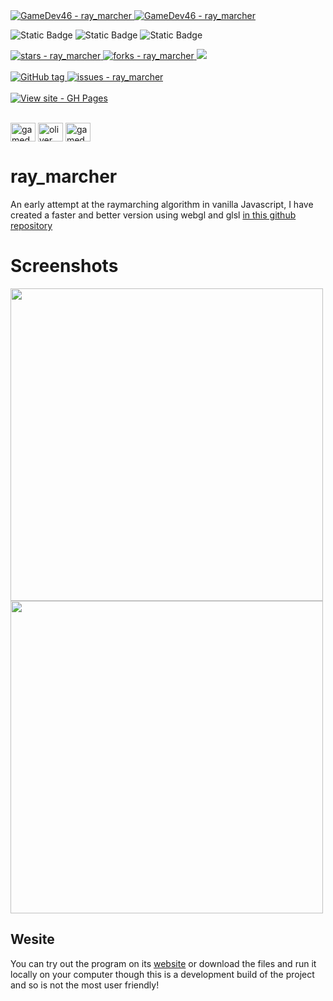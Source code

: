 <a href="https://github.com/GameDev46" title="Go to GitHub repo">
    <img src="https://img.shields.io/static/v1?label=GameDev46&message=Profile&color=Green&logo=github&style=for-the-badge&labelColor=1f1f22" alt="GameDev46 - ray_marcher">
    <img src="https://img.shields.io/badge/Version-1.3.2-green?style=for-the-badge&labelColor=1f1f22&color=Green" alt="GameDev46 - ray_marcher">
</a>


![Static Badge](https://img.shields.io/badge/-HTML5-1f1f22?style=for-the-badge&logo=HTML5)
![Static Badge](https://img.shields.io/badge/-CSS-1f1f22?style=for-the-badge&logo=CSS3&logoColor=6060ef)
![Static Badge](https://img.shields.io/badge/-JavaScript-1f1f22?style=for-the-badge&logo=JavaScript)
    
<a href="https://github.com/GameDev46/ray_marcher/stargazers">
    <img src="https://img.shields.io/github/stars/GameDev46/ray_marcher?style=for-the-badge&labelColor=1f1f22" alt="stars - ray_marcher">
</a>
<a href="https://github.com/GameDev46/ray_marcher/forks">
    <img src="https://img.shields.io/github/forks/GameDev46/ray_marcher?style=for-the-badge&labelColor=1f1f22" alt="forks - ray_marcher">
</a>
<a href="https://github.com/GameDev46/ray_marcher/issues">
    <img src="https://img.shields.io/github/issues/GameDev46/ray_marcher?style=for-the-badge&labelColor=1f1f22&color=blue"/>
 </a>

<br>
<br>

<a href="https://github.com/GameDev46/ray_marcher/releases/">
    <img src="https://img.shields.io/github/tag/GameDev46/ray_marcher?include_prereleases=&sort=semver&color=Green&style=for-the-badge&labelColor=1f1f22" alt="GitHub tag">
</a>

<a href="https://github.com/GameDev46/ray_marcher/issues">
    <img src="https://img.shields.io/github/issues/GameDev46/ray_marcher?style=for-the-badge&labelColor=1f1f22" alt="issues - ray_marcher">
</a>

<br>
<br>

<div align="left">
<a href="https://gamedev46.github.io/ray_marcher/">
    <img src="https://img.shields.io/badge/View_site-GH_Pages-2ea44f?style=for-the-badge&labelColor=1f1f22" alt="View site - GH Pages">
</a>
</div>

<br>

<p align="left">
<a href="https://twitter.com/gamedev46" target="blank"><img align="center" src="https://raw.githubusercontent.com/rahuldkjain/github-profile-readme-generator/master/src/images/icons/Social/twitter.svg" alt="gamedev46" height="30" width="40" /></a>
<a href="https://instagram.com/oliver_pearce47" target="blank"><img align="center" src="https://raw.githubusercontent.com/rahuldkjain/github-profile-readme-generator/master/src/images/icons/Social/instagram.svg" alt="oliver_pearce47" height="30" width="40" /></a>
<a href="https://www.youtube.com/c/gamedev46" target="blank"><img align="center" src="https://raw.githubusercontent.com/rahuldkjain/github-profile-readme-generator/master/src/images/icons/Social/youtube.svg" alt="gamedev46" height="30" width="40" /></a>
</p>

# ray_marcher

An early attempt at the raymarching algorithm in vanilla Javascript, I have created a faster and better version using webgl and glsl [in this github repository](https://github.com/GameDev46/fractal_raytracer)

# Screenshots

<p>
    <img src="https://github.com/GameDev46/ray_marcher/assets/76485006/8375f506-9a71-4af2-8f2c-b423c378135e" width="500">
    <img src="https://github.com/GameDev46/ray_marcher/assets/76485006/5ef7bc9b-24b5-42e6-8476-82508a8d3538" width="500">
</p>


## Wesite

You can try out the program on its [website](https://gamedev46.github.io/ray_marcher/) or download the files and run it locally on your computer though this is a development build of the project and so is not the most user friendly!
